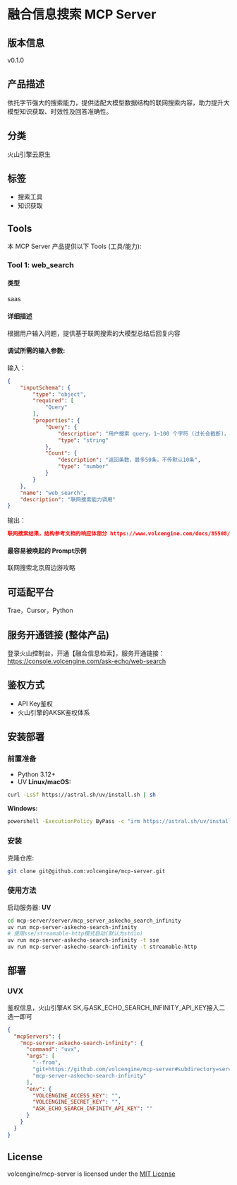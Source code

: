 # 融合信息搜索 MCP Server
## 版本信息
v0.1.0
## 产品描述
依托字节强大的搜索能力，提供适配大模型数据结构的联网搜索内容，助力提升大模型知识获取、时效性及回答准确性。
## 分类
火山引擎云原生
## 标签
- 搜索工具
- 知识获取

## Tools
本 MCP Server 产品提供以下 Tools (工具/能力):
### Tool 1: web_search

#### 类型
saas
#### 详细描述
根据用户输入问题，提供基于联网搜索的大模型总结后回复内容
#### 调试所需的输入参数:
输入：
```json
{
    "inputSchema": {
        "type": "object",
        "required": [
            "Query"
        ],
        "properties": {
            "Query": {
                "description": "用户搜索 query，1~100 个字符 (过长会截断)，不支持多词搜索",
                "type": "string"
            },
            "Count": {
                "description": "返回条数，最多50条，不传默认10条",
                "type": "number"
            }
        }
    },
    "name": "web_search",
    "description": "联网搜索能力调用"
}
```
输出：
```json
联网搜索结果，结构参考文档的响应体部分 https://www.volcengine.com/docs/85508/1650263
```

#### 最容易被唤起的 Prompt示例
联网搜索北京周边游攻略
## 可适配平台
Trae，Cursor，Python
## 服务开通链接 (整体产品)
登录火山控制台，开通【融合信息检索】，服务开通链接：https://console.volcengine.com/ask-echo/web-search
## 鉴权方式
- API Key鉴权
- 火山引擎的AKSK鉴权体系
## 安装部署
### 前置准备
- Python 3.12+
- UV
  **Linux/macOS:**
```bash
curl -LsSf https://astral.sh/uv/install.sh | sh
```
**Windows:**
```bash
powershell -ExecutionPolicy ByPass -c "irm https://astral.sh/uv/install.ps1 | iex"
```
### 安装
克隆仓库:
```bash
git clone git@github.com:volcengine/mcp-server.git
```
### 使用方法
启动服务器:
**UV**
```bash
cd mcp-server/server/mcp_server_askecho_search_infinity
uv run mcp-server-askecho-search-infinity
# 使用sse/streamable-http模式启动(默认为stdio)
uv run mcp-server-askecho-search-infinity -t sse
uv run mcp-server-askecho-search-infinity -t streamable-http
```
## 部署
### UVX
鉴权信息，火山引擎AK SK,与ASK_ECHO_SEARCH_INFINITY_API_KEY接入二选一即可
```json
{
  "mcpServers": {
    "mcp-server-askecho-search-infinity": {
      "command": "uvx",
      "args": [
        "--from",
        "git+https://github.com/volcengine/mcp-server#subdirectory=server/mcp_server_askecho_search_infinity",
        "mcp-server-askecho-search-infinity"
      ],
      "env": {
        "VOLCENGINE_ACCESS_KEY": "",
        "VOLCENGINE_SECRET_KEY": "",
        "ASK_ECHO_SEARCH_INFINITY_API_KEY": ""
      }
    }
  }
}
```
## License
volcengine/mcp-server is licensed under the [MIT License](https://github.com/volcengine/mcp-server/blob/main/LICENSE)
